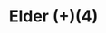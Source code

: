 ---
layout: item
title: Elder (+)(4)
item-id: 20924
datatable: true
id: 20924
name: "Elder (+)(4)"
members: true
lowalch: 16
highalch: 24
examine: "The potion blends the fury and bravery of Xeric's elder warriors. It was mixed perfectly!"
monsters:
  - id: 7526
    name: "Vanguard"
    members: true
    combat_level: 0
    wiki_url: "https://oldschool.runescape.wiki/w/Vanguard#Magic"
    drops:
      - quantity: "1"
        rarity: 1
        drop_requirements: null
---